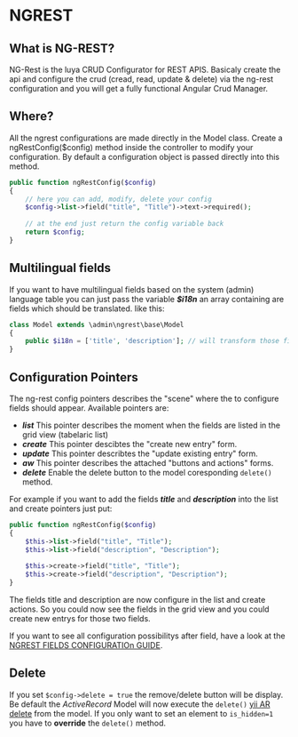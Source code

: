 NGREST
============

What is NG-REST?
----------------
NG-Rest is the luya CRUD Configurator for REST APIS. Basicaly create the api and configure the crud (cread, read, update & delete) via the ng-rest configuration and you will get a fully functional Angular Crud Manager.

Where?
--------
All the ngrest configurations are made directly in the Model class. Create a ngRestConfig($config) method inside the controller to modify your configuration. By default a configuration object is passed directly into this method.

```php
public function ngRestConfig($config)
{
    // here you can add, modify, delete your config
    $config->list->field("title", "Title")->text->required();
    
    // at the end just return the config variable back
    return $config;
}
```

Multilingual fields
-------------------
If you want to have multilingual fields based on the system (admin) language table you can just pass the variable ***$i18n*** an array containing are fields which should be translated. like this:
```php
class Model extends \admin\ngrest\base\Model
{
    public $i18n = ['title', 'description']; // will transform those field into multilingual fields
}
```

Configuration Pointers
--------------------
The ng-rest config pointers describes the "scene" where the to configure fields should appear. Available pointers are:
* ***list*** This pointer describes the moment when the fields are listed in the grid view (tabelaric list)
* ***create*** This pointer descibtes the "create new entry" form.
* ***update*** This pointer describtes the "update existing entry" form.
* ***aw*** This pointer describes the attached "buttons and actions" forms.
* ***delete*** Enable the delete button to the model coresponding `delete()` method.

For example if you want to add the fields ***title*** and ***description*** into the list and create pointers just put:
```php
public function ngRestConfig($config)
{
    $this->list->field("title", "Title");
    $this->list->field("description", "Description");
    
    $this->create->field("title", "Title");
    $this->create->field("description", "Description");
}
```
The fields title and description are now configure in the list and create actions. So you could now see the fields in the grid view and you could create new entrys for those two fields.

If you want to see all configuration possibilitys after field, have a look at the [NGREST FIELDS CONFIGURATIOn GUIDE](start-ngrest-fields.md).

Delete
------
If you set `$config->delete = true` the remove/delete button will be display. Be default the *ActiveRecord* Model will now execute the `delete()` [yii AR delete](http://www.yiiframework.com/doc-2.0/yii-db-activerecord.html#delete()-detail) from the model. If you only want to set an element to `is_hidden=1` you have to **override** the `delete()` method.